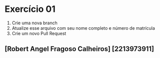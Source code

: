# Exercício 01

1. Crie uma nova branch
2. Atualize esse arquivo com seu nome completo e número de matrícula
2. Crie um novo Pull Request

## [Robert Angel Fragoso Calheiros] [2213973911]